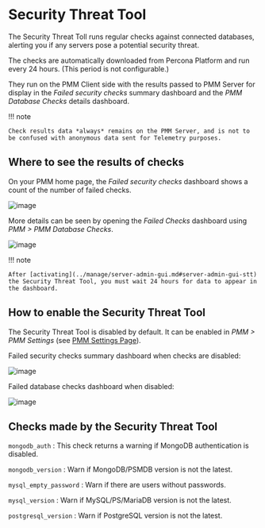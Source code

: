# Security Threat Tool

The Security Threat Toll runs regular checks against connected databases, alerting you if any servers pose a potential security threat.

The checks are automatically downloaded from Percona Platform and run every 24 hours. (This period is not configurable.)

They run on the PMM Client side with the results passed to PMM Server for display in the *Failed security checks* summary dashboard
and the *PMM Database Checks* details dashboard.

!!! note

    Check results data *always* remains on the PMM Server, and is not to be confused with anonymous data sent for Telemetry purposes.

## Where to see the results of checks

On your PMM home page, the *Failed security checks* dashboard shows a count of the number of failed checks.

![image](/_images/pmm.failed-checks.png)

More details can be seen by opening the *Failed Checks* dashboard using *PMM > PMM Database Checks*.

![image](/_images/pmm.database-checks.failed-checks.png)

!!! note

    After [activating](../manage/server-admin-gui.md#server-admin-gui-stt) the Security Threat Tool, you must wait 24 hours for data to appear in the dashboard.

## How to enable the Security Threat Tool

The Security Threat Tool is disabled by default. It can be enabled in *PMM > PMM Settings*
(see [PMM Settings Page](../manage/server-admin-gui.md#server-admin-gui-pmm-settings-page)).

Failed security checks summary dashboard when checks are disabled:

![image](/_images/pmm.failed-checks.failed-security-checks-off.png)

Failed database checks dashboard when disabled:

![image](/_images/pmm.failed-checks.failed-database-checks.png)

## Checks made by the Security Threat Tool

`mongodb_auth`
: This check returns a warning if MongoDB authentication is disabled.

`mongodb_version`
: Warn if MongoDB/PSMDB version is not the latest.

`mysql_empty_password`
: Warn if there are users without passwords.

`mysql_version`
: Warn if MySQL/PS/MariaDB version is not the latest.

`postgresql_version`
: Warn if PostgreSQL version is not the latest.
